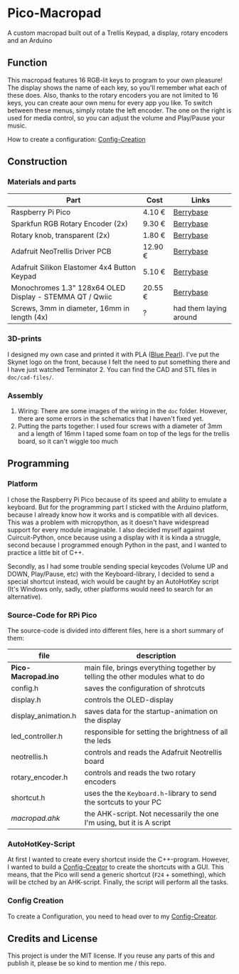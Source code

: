 # Pico-Macropad

A custom macropad built out of a Trellis Keypad, a display, rotary encoders and an Arduino


## Function

This macropad features 16 RGB-lit keys to program to your own pleasure! The display shows the name of each key, so you'll remember what each of these does. Also, thanks to the rotary encoders you are not limited to 16 keys, you can create aour own menu for every app you like. To switch between these menus, simply rotate the left encoder. The one on the right is used for media control, so you can adjust the volume and Play/Pause your music.

How to create a configuration: [Config-Creation](#Config-Creation)

## Construction

### Materials and parts

| Part                                                     | Cost    | Links                                                        |
| -------------------------------------------------------- | ------- | ------------------------------------------------------------ |
| Raspberry Pi Pico                                        | 4.10 €  | [Berrybase](https://www.berrybase.de/neu/raspberry-pi-pico-rp2040-mikrocontroller-board?c=2461) |
| Sparkfun RGB Rotary Encoder (2x)                         | 9.30 €  | [Berrybase](https://www.berrybase.de/bauelemente/passive-bauelemente/potentiometer/drehimpulsgeber/rotary-encoder/inkrementalgeber-rgb-beleuchtet) |
| Rotary knob, transparent (2x)                            | 1.80 €  | [Berrybase](https://www.berrybase.de/bauelemente/passive-bauelemente/potentiometer/drehpotis/drehknopf-f-252-r-ger-228-ndelte-6-0mm-achse-transparent) |
| Adafruit NeoTrellis Driver PCB                           | 12.90 € | [Berrybase](https://www.berrybase.de/neu/adafruit-neotrellis-rgb-treiber-pcb-f-252-r-4x4-keypad?c=2434) |
| Adafruit Silikon Elastomer 4x4 Button Keypad             | 5.10 €  | [Berrybase](https://www.berrybase.de/sensoren-module/eingabe/adafruit-silikon-elastomer-4x4-button-keypad-f-252-r-3mm-leds) |
| Monochromes 1.3" 128x64 OLED Display - STEMMA QT / Qwiic | 20.55 € | [Berrybase](https://www.berrybase.de/sensoren-module/displays/oled-displays/monochromes-1.3-128x64-oled-display-stemma-qt/qwiic) |
| Screws, 3mm in diameter, 16mm in length (4x)             | ?       | had them laying around                                       |

### 3D-prints

I designed my own case and printed it with PLA ([Blue Pearl](https://www.dasfilament.de/filament-spulen/pla-1-75-mm/405/pla-filament-1-75-mm-blue-pearl?c=11)). I've put the Skynet logo on the front, because I felt the need to put something there and I have just watched Terminator 2. You can find the CAD and STL files in `doc/cad-files/`.

### Assembly

1. Wiring:
	There are some images of the wiring in the `doc` folder. However, there are some errors in the schematics that I haven't fixed yet.
2. Putting the parts together:
	I used four screws with a diameter of 3mm and a length of 16mm
	I taped some foam on top of the legs for the trellis board, so it can't wiggle too much



## Programming

### Platform
I chose the Raspberry Pi Pico because of its speed and ability to emulate a keyboard. But for the programming part I sticked with the Arduino platform, because I already know how it works and is compatible with all devices. This was a problem with micropython, as it doesn't have widespread support for every module imaginable. I also decided myself against Cuircuit-Python, once because using a display with it is kinda a struggle, second because I programmed enough Python in the past, and I wanted to practice a little bit of C++.

Secondly, as I had some trouble sending special keycodes (Volume UP and DOWN, Play/Pause, etc) with the Keyboard-library, I decided to send a special shortcut instead, wich would be caught by an AutoHotKey script (It's Windows only, sadly, other platforms would need to search for an alternative).

### Source-Code for RPi Pico

The source-code is divided into different files, here is a short summary of them:

| file                  | description                                                  |
| --------------------- | ------------------------------------------------------------ |
| **Pico-Macropad.ino** | main file, brings everything together by telling the other modules what to do |
| config.h              | saves the configuration of shrotcuts                         |
| display.h             | controls the OLED-display                                    |
| display_animation.h   | saves data for the startup-animation on the display          |
| led_controller.h      | responsible for setting the brightness of all the leds       |
| neotrellis.h          | controls and reads the Adafruit Neotrellis board             |
| rotary_encoder.h      | controls and reads the two rotary encoders                   |
| shortcut.h            | uses the the `Keyboard.h`-library to send the sortcuts to your PC |
| *macropad.ahk*        | the AHK-script. Not necessarily the one I'm using, but it is A script |



### AutoHotKey-Script

At first I wanted to create every shortcut inside the C++-program. However, I wanted to build a [Config-Creator](https://github.com/zauberwild/Pico-Macropad-Config-Creator) to create the shortcuts with a GUI. This means, that the Pico will send a generic shortcut (`F24` + something), which will be ctched by an AHK-script. Finally, the script will perform all the tasks.

### Config Creation

To create a Configuration, you need to head over to my [Config-Creator](https://github.com/zauberwild/Pico-Macropad-Config-Creator).


## Credits and License

This project is under the MIT license. If you reuse any parts of this and publish it, please be so kind to mention me / this repo.
